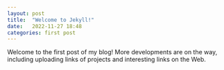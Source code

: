 ```yaml
---
layout: post
title:  "Welcome to Jekyll!"
date:   2022-11-27 18:48
categories: first post
---
```


Welcome to the first post of my blog! More developments are on the way, including uploading links of projects and interesting links on the Web.
